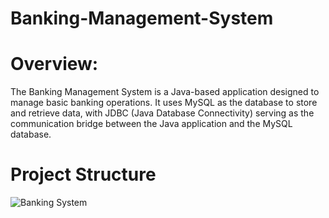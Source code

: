 # Banking-Management-System
# Overview:
The Banking Management System is a Java-based application designed to manage basic banking operations. It uses MySQL as the database to store and retrieve data, with JDBC (Java Database Connectivity) serving as the communication bridge between the Java application and the MySQL database.
# Project Structure

![Banking System](https://github.com/Kirttinath/Banking-Management-System/assets/114137699/f1bb0640-0d7f-4063-9406-9a9b241c9dfe)
